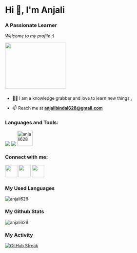 <h1 align="start">Hi 👋, I'm Anjali</h1>
<h3 align="start">A Passionate Learner</h3>

_Welcome to my profile :)_
<div align="start">
  <img src="https://camo.githubusercontent.com/374987f773148e46b1851b9e3bc4bf71b182562dd002620ef3e4263cb3997130/68747470733a2f2f6d69726f2e6d656469756d2e636f6d2f6d61782f3837352f312a7164415731546a434e353768316c6275757a766368672e676966" width="200" height="150"/>
</div>
<h3 align="start">  </h3>


- 👨‍💻 I am a knowledge grabber and love to learn new things [.](.)

- 📫 Reach me at **anjalibindal628@gmail.com**

<h3 align="left">Languages and Tools:</h3>
<p>
  <img align="start" src="https://skills.thijs.gg/icons?i=java,kotlin,python,c&theme=light  "   />
  <img align="start" src="https://skills.thijs.gg/icons?i=git&theme=light"/>
  <img align="start" src="https://github.com/anjali628/anjali628/assets/64889275/c4d4f284-ff8b-4c0d-9e59-ede5d6bbd24e" alt="anjali628" width="50" height="50" />
  
</p>


<h3 align="left">Connect with me:</h3>
<p align="left">
  <a> <img align="start" src="https://github.com/anjali628/anjali628/assets/64889275/fcc5cd2c-c748-4438-9d3f-d8cbc1877fcc " width="40" height="40" /></a>
  <a> <img align="start" src="https://github.com/anjali628/anjali628/assets/64889275/888f3635-2980-4e2e-b2bc-9e9f76e4da77 " width="40" height="40"/> </a>
  <a> <img align="start" src="https://github.com/anjali628/anjali628/assets/64889275/a22a0ef4-be0e-417c-8d04-8258428e62f0 " width="40" height="40" /></a>
</p>
  



<h3 align="left">My Used Languages</h3>

<p><img align="start" src="https://github-readme-stats.vercel.app/api/top-langs?username=anjali628&show_icons=true&theme=great-gatsby" alt="anjali628" /></p>


<h3 align="left">My Github Stats</h3>

<p><img align="start" src="https://github-readme-stats.vercel.app/api?username=anjali628&&show_icons=true&theme=great-gatsby" alt="anjali628" /></p>

<h3 align="left">My Activity</h3>

[![GitHub Streak](https://github-readme-streak-stats.herokuapp.com?user=anjali628&theme=gruvbox)](https://git.io/streak-stats)



<!--
**anjali628/anjali628** is a ✨ _special_ ✨ repository because its `README.md` (this file) appears on your GitHub profile.

Here are some ideas to get you started:

- 🔭 I’m currently working on ...
- 🌱 I’m currently learning ...
- 👯 I’m looking to collaborate on ...
- 🤔 I’m looking for help with ...
- 💬 Ask me about ...
- 📫 How to reach me: ...
- 😄 Pronouns: ...
- ⚡ Fun fact: ...
-->
